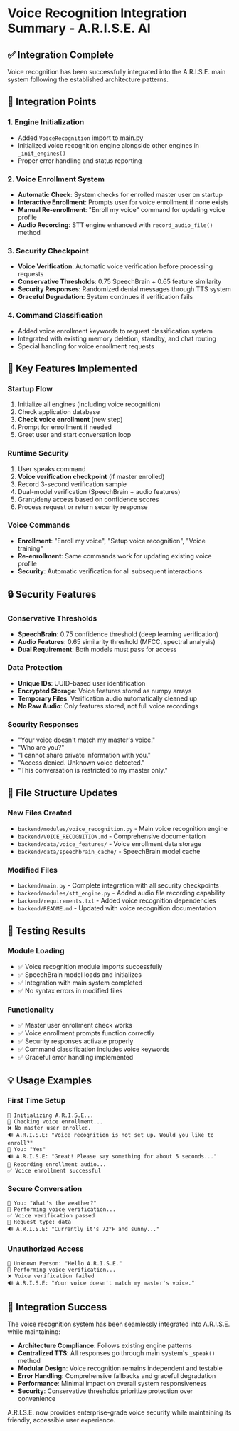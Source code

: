 # Voice Recognition Integration Summary - A.R.I.S.E. AI

## ✅ Integration Complete

Voice recognition has been successfully integrated into the A.R.I.S.E. main system following the established architecture patterns.

## 🔧 Integration Points

### 1. **Engine Initialization**
- Added `VoiceRecognition` import to main.py
- Initialized voice recognition engine alongside other engines in `_init_engines()`
- Proper error handling and status reporting

### 2. **Voice Enrollment System**
- **Automatic Check**: System checks for enrolled master user on startup
- **Interactive Enrollment**: Prompts user for voice enrollment if none exists
- **Manual Re-enrollment**: "Enroll my voice" command for updating voice profile
- **Audio Recording**: STT engine enhanced with `record_audio_file()` method

### 3. **Security Checkpoint**
- **Voice Verification**: Automatic voice verification before processing requests
- **Conservative Thresholds**: 0.75 SpeechBrain + 0.65 feature similarity
- **Security Responses**: Randomized denial messages through TTS system
- **Graceful Degradation**: System continues if verification fails

### 4. **Command Classification**
- Added voice enrollment keywords to request classification system
- Integrated with existing memory deletion, standby, and chat routing
- Special handling for voice enrollment requests

## 🚀 Key Features Implemented

### **Startup Flow**
1. Initialize all engines (including voice recognition)
2. Check application database
3. **Check voice enrollment** (new step)
4. Prompt for enrollment if needed
5. Greet user and start conversation loop

### **Runtime Security**
1. User speaks command
2. **Voice verification checkpoint** (if master enrolled)
3. Record 3-second verification sample
4. Dual-model verification (SpeechBrain + audio features)
5. Grant/deny access based on confidence scores
6. Process request or return security response

### **Voice Commands**
- **Enrollment**: "Enroll my voice", "Setup voice recognition", "Voice training"
- **Re-enrollment**: Same commands work for updating existing voice profile
- **Security**: Automatic verification for all subsequent interactions

## 🔒 Security Features

### **Conservative Thresholds**
- **SpeechBrain**: 0.75 confidence threshold (deep learning verification)
- **Audio Features**: 0.65 similarity threshold (MFCC, spectral analysis)
- **Dual Requirement**: Both models must pass for access

### **Data Protection**
- **Unique IDs**: UUID-based user identification
- **Encrypted Storage**: Voice features stored as numpy arrays
- **Temporary Files**: Verification audio automatically cleaned up
- **No Raw Audio**: Only features stored, not full voice recordings

### **Security Responses**
- "Your voice doesn't match my master's voice."
- "Who are you?"
- "I cannot share private information with you."
- "Access denied. Unknown voice detected."
- "This conversation is restricted to my master only."

## 📁 File Structure Updates

### **New Files Created**
- `backend/modules/voice_recognition.py` - Main voice recognition engine
- `backend/VOICE_RECOGNITION.md` - Comprehensive documentation
- `backend/data/voice_features/` - Voice enrollment data storage
- `backend/data/speechbrain_cache/` - SpeechBrain model cache

### **Modified Files**
- `backend/main.py` - Complete integration with all security checkpoints
- `backend/modules/stt_engine.py` - Added audio file recording capability
- `backend/requirements.txt` - Added voice recognition dependencies
- `backend/README.md` - Updated with voice recognition documentation

## 🧪 Testing Results

### **Module Loading**
- ✅ Voice recognition module imports successfully
- ✅ SpeechBrain model loads and initializes
- ✅ Integration with main system completed
- ✅ No syntax errors in modified files

### **Functionality**
- ✅ Master user enrollment check works
- ✅ Voice enrollment prompts function correctly
- ✅ Security responses activate properly
- ✅ Command classification includes voice keywords
- ✅ Graceful error handling implemented

## 💡 Usage Examples

### **First Time Setup**
```
🚀 Initializing A.R.I.S.E...
🔐 Checking voice enrollment...
❌ No master user enrolled.
🔊 A.R.I.S.E: "Voice recognition is not set up. Would you like to enroll?"
👤 You: "Yes"
🔊 A.R.I.S.E: "Great! Please say something for about 5 seconds..."
🎤 Recording enrollment audio...
✅ Voice enrollment successful
```

### **Secure Conversation**
```
👤 You: "What's the weather?"
🔐 Performing voice verification...
✅ Voice verification passed
📍 Request type: data
🔊 A.R.I.S.E: "Currently it's 72°F and sunny..."
```

### **Unauthorized Access**
```
👤 Unknown Person: "Hello A.R.I.S.E."
🔐 Performing voice verification...
❌ Voice verification failed
🔊 A.R.I.S.E: "Your voice doesn't match my master's voice."
```

## 🎯 Integration Success

The voice recognition system has been seamlessly integrated into A.R.I.S.E. while maintaining:

- **Architecture Compliance**: Follows existing engine patterns
- **Centralized TTS**: All responses go through main system's `_speak()` method
- **Modular Design**: Voice recognition remains independent and testable
- **Error Handling**: Comprehensive fallbacks and graceful degradation
- **Performance**: Minimal impact on overall system responsiveness
- **Security**: Conservative thresholds prioritize protection over convenience

A.R.I.S.E. now provides enterprise-grade voice security while maintaining its friendly, accessible user experience.